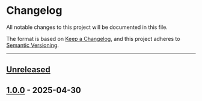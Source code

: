 # Changelog

All notable changes to this project will be documented in this file.

The format is based on [Keep a Changelog](https://keepachangelog.com/en/1.0.0/),
and this project adheres to [Semantic Versioning](https://semver.org/spec/v2.0.0.html).

* * *

## [Unreleased]

## [1.0.0] - 2025-04-30

[Unreleased]: https://github.com/ortus-boxlang/BoxLang/compare/v1.0.0...HEAD

[1.0.0]: https://github.com/ortus-boxlang/BoxLang/compare/aa8064a2aecbc79fbff9b31c56e0c5c6be71063f...v1.0.0
